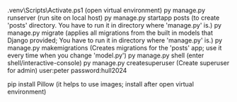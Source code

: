 .venv\Scripts\Activate.ps1 (open virtual environment)
py manage.py runserver (run site on local host)
py manage.py startapp posts (to create 'posts' directory. You have to run it in directory where 'manage.py' is.)
py manage.py migrate (applies all migrations from the built in models that Django provided; You have to run it in directory where 'manage.py' is.)
py manage.py makemigrations (Creates migrations for the 'posts' app; use it every time when you change 'model.py')
py manage.py shell (enter shell/interactive-console)
py manage.py createsuperuser (Create superuser for admin)
    user:peter
    password:hull2024


pip install Pillow (it helps to use images; install after open virtual environment)